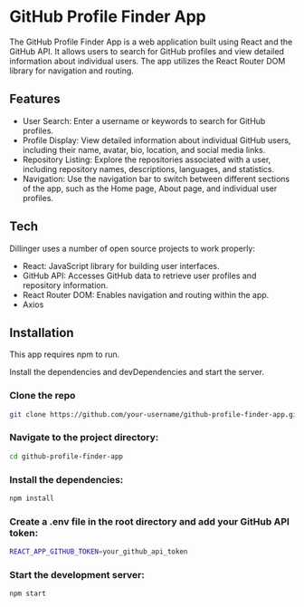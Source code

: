 # GitHub Profile Finder App


The GitHub Profile Finder App is a web application built using React and the GitHub API. It allows users to search for GitHub profiles and view detailed information about individual users. The app utilizes the React Router DOM library for navigation and routing.

## Features

- User Search: Enter a username or keywords to search for GitHub profiles.
- Profile Display: View detailed information about individual GitHub users, including their name, avatar, bio, location, and social media links.
- Repository Listing: Explore the repositories associated with a user, including repository names, descriptions, languages, and statistics.
- Navigation: Use the navigation bar to switch between different sections of the app, such as the Home page, About page, and individual user profiles.


## Tech

Dillinger uses a number of open source projects to work properly:

- React: JavaScript library for building user interfaces.
- GitHub API: Accesses GitHub data to retrieve user profiles and repository information.
- React Router DOM: Enables navigation and routing within the app.
- Axios

## Installation

This app requires npm to run.

Install the dependencies and devDependencies and start the server.

### Clone the repo
```sh
git clone https://github.com/your-username/github-profile-finder-app.git
```

### Navigate to the project directory:
```sh
cd github-profile-finder-app
```

### Install the dependencies:
```sh
npm install
```

### Create a .env file in the root directory and add your GitHub API token:
```sh
REACT_APP_GITHUB_TOKEN=your_github_api_token
```

### Start the development server:
```sh
npm start
```
